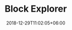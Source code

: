 ---
title: "Block Explorer"
date: 2018-12-29T11:02:05+06:00
icon: "fas fa-cubes"
description: "Block explorers are sites that let you look up NavCoin transactions and addresses."
type : "pages"
---